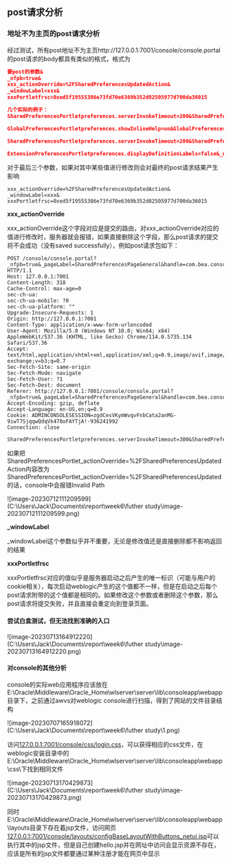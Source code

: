 ## post请求分析

### 地址不为主页的post请求分析

经过测试，所有post地址不为主页http://127.0.0.1:7001/console/console.portal的post请求的body都具有类似的格式，格式为

```json
要post的参数&
_nfpb=true&
xxx_actionOverride=%2FSharedPreferencesUpdatedAction&
_windowLabel=xxx&
xxxPortletfrsc=0xed5f19555386e73fd70e6369b352d82505977d700da36015

几个实际的例子：
SharedPreferencesPortletpreferences.serverInvokeTimeout=200&SharedPreferencesPortletpreferences.followChanges=false&_nfpb=true&SharedPreferencesPortlet_actionOverride=%2FSharedPreferencesUpdatedAction&_windowLabel=SharedPreferencesPortlet&SharedPreferencesPortletfrsc=0xed5f19555386e73fd70e6369b352d82505977d700da36015

GlobalPreferencesPortletpreferences.showInlineHelp=on&GlobalPreferencesPortletpreferences.showInlineHelp=true&GlobalPreferencesPortletpreferences.fileBrowserStart=%5C&GlobalPreferencesPortletpreferences.rememberLastPath=on&GlobalPreferencesPortletpreferences.rememberLastPath=true&GlobalPreferencesPortletpreferences.rememberedPathCount=4&GlobalPreferencesPortletpreferences.showAdvanced=false&GlobalPreferencesPortletpreferences.refreshinterval=10&GlobalPreferencesPortletpreferences.confirmationExplicit=on&GlobalPreferencesPortletpreferences.confirmationExplicit=true&GlobalPreferencesPortletpreferences.warnUserHoldsLock=false&GlobalPreferencesPortletpreferences.activationTimeout=300&GlobalPreferencesPortletpreferences.warnUserTakingLock=false&GlobalPreferencesPortletpreferences.optionalFeatures=&_nfpb=true&_windowLabel=GlobalPreferencesPortlet&GlobalPreferencesPortlet_actionOverride=%2FUserPreferencesUpdatedAction&GlobalPreferencesPortletfrsc=0xed5f19555386e73fd70e6369b352d82505977d700da36015

SharedPreferencesPortletpreferences.serverInvokeTimeout=200&SharedPreferencesPortletpreferences.followChanges=false&_nfpb=true&SharedPreferencesPortlet_actionOverride=%2FSharedPreferencesUpdatedAction&_windowLabel=SharedPreferencesPortlet&SharedPreferencesPortletfrsc=0x5585f36d87f065ae44614b0091c7adb94a2335ff538f6be2

ExtensionPreferencesPortletpreferences.displayDefinitionLabels=false&_nfpb=true&ExtensionPreferencesPortlet_actionOverride=%2FExtensionPreferencesUpdatedAction&_windowLabel=ExtensionPreferencesPortlet&ExtensionPreferencesPortletfrsc=0x5585f36d87f065ae44614b0091c7adb94a2335ff538f6be2
```

对于最后三个参数，如果对其中某些值进行修改则会对最终的post请求结果产生影响

```
xxx_actionOverride=%2FSharedPreferencesUpdatedAction&
_windowLabel=xxx&
xxxPortletfrsc=0xed5f19555386e73fd70e6369b352d82505977d700da36015
```

**xxx_actionOverride**

xxx_actionOverride这个字段对应是提交的路由，对xxx_actionOverride对应的值进行修改时，服务器就会报错，如果直接删除这个字段，那么post请求的提交将不会成功（没有saved successfully），例如post请求包如下：

```
POST /console/console.portal?_nfpb=true&_pageLabel=SharedPreferencesPageGeneral&handle=com.bea.console.handles.JMXHandle%28%22com.bea%3AName%3Dbase_domain%2CType%3DDomain%22%29 HTTP/1.1
Host: 127.0.0.1:7001
Content-Length: 318
Cache-Control: max-age=0
sec-ch-ua: 
sec-ch-ua-mobile: ?0
sec-ch-ua-platform: ""
Upgrade-Insecure-Requests: 1
Origin: http://127.0.0.1:7001
Content-Type: application/x-www-form-urlencoded
User-Agent: Mozilla/5.0 (Windows NT 10.0; Win64; x64) AppleWebKit/537.36 (KHTML, like Gecko) Chrome/114.0.5735.134 Safari/537.36
Accept: text/html,application/xhtml+xml,application/xml;q=0.9,image/avif,image/webp,image/apng,*/*;q=0.8,application/signed-exchange;v=b3;q=0.7
Sec-Fetch-Site: same-origin
Sec-Fetch-Mode: navigate
Sec-Fetch-User: ?1
Sec-Fetch-Dest: document
Referer: http://127.0.0.1:7001/console/console.portal?_nfpb=true&_pageLabel=SharedPreferencesPageGeneral&handle=com.bea.console.handles.JMXHandle%28%22com.bea%3AName%3Dbase_domain%2CType%3DDomain%22%29
Accept-Encoding: gzip, deflate
Accept-Language: en-US,en;q=0.9
Cookie: ADMINCONSOLESESSION=zgdCesVKymWvqvFnbCata2anMG-9iwT7SjqqwQdqVk478oFAYTjA!-936241992
Connection: close

SharedPreferencesPortletpreferences.serverInvokeTimeout=300&SharedPreferencesPortletpreferences.followChanges=false&_nfpb=true&SharedPreferencesPortlet_actionOverride=%2FSharedPreferencesUpdatedAction&_windowLabel=SharedPreferencesPortlet&SharedPreferencesPortletfrsc=0xed5f19555386e73fd70e6369b352d82505977d700da36015
```

如果把SharedPreferencesPortlet_actionOverride=%2FSharedPreferencesUpdatedAction内容改为SharedPreferencesPortlet_actionOverride=%2FSharedPreferencesUpdated的话，console中会报错Invalid Path

![image-20230712111209599](C:\Users\Jack\Documents\report\week6\futher study\image-20230712111209599.png)

**_windowLabel**

_windowLabel这个参数似乎并不重要，无论是修改值还是直接删除都不影响返回的结果

**xxxPortletfrsc**

xxxPortletfrsc对应的值似乎是服务器启动之后产生的唯一标识（可能与用户的cookie相关），每次启动weblogic产生的这个值都不一样，但是在启动之后每个post请求附带的这个值都是相同的。如果修改这个参数或者删除这个参数，那么post请求将提交失败，并且直接会重定向到登录页面。

#### 尝试白盒测试，但无法找到准确的入口

![image-20230713164912220](C:\Users\Jack\Documents\report\week6\futher study\image-20230713164912220.png)

#### 对console的其他分析

console的实际web应用程序应该放在E:\Oracle\Middleware\Oracle_Home\wlserver\server\lib\consoleapp\webapp目录下，之前通过awvs对weblogic console进行扫描，得到了网站的文件目录结构

![image-20230707165918072](C:\Users\Jack\Documents\report\week6\futher study\1.png)



访问[127.0.0.1:7001/console/css/login.css](http://127.0.0.1:7001/console/css/login.css)，可以获得相应的css文件，在weblogic安装目录中的E:\Oracle\Middleware\Oracle_Home\wlserver\server\lib\consoleapp\webapp\css\下找到相同文件

![image-20230713170429873](C:\Users\Jack\Documents\report\week6\futher study\image-20230713170429873.png)

同时E:\Oracle\Middleware\Oracle_Home\wlserver\server\lib\consoleapp\webapp\layouts目录下存在着jsp文件，访问网页[127.0.0.1:7001/console/layouts/configBaseLayoutWithButtons_netui.jsp](http://127.0.0.1:7001/console/layouts/configBaseLayoutWithButtons_netui.jsp)可以执行其中的jsp文件，但是自己创建hello.jsp并在网址中访问会显示资源不存在，应该是所有的jsp文件都要通过某种注册才能在网页中显示

